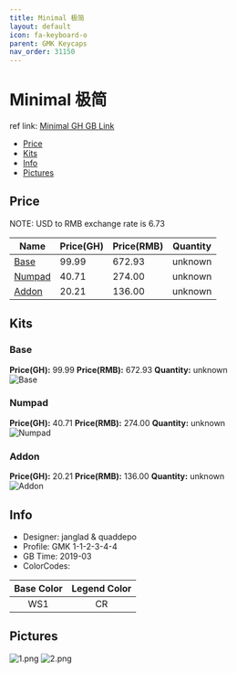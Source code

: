 ```yaml
---
title: Minimal 极简
layout: default
icon: fa-keyboard-o
parent: GMK Keycaps
nav_order: 31150
---
```


# Minimal 极简

ref link: [Minimal GH GB Link](https://geekhack.org/index.php?topic=99624.0)

* [Price](#price)
* [Kits](#kits)
* [Info](#info)
* [Pictures](#pictures)


## Price  
NOTE: USD to RMB exchange rate is 6.73

| Name          | Price(GH)    |  Price(RMB) | Quantity |
| ------------- | ------------ |  ---------- | -------- |
|[Base](#base)|99.99|672.93|unknown|
|[Numpad](#numpad)|40.71|274.00|unknown|
|[Addon](#addon)|20.21|136.00|unknown|


## Kits
### Base
**Price(GH):** 99.99    **Price(RMB):** 672.93    **Quantity:** unknown  
<img src="{{ 'assets/images/gmk-keycaps/minimal/kits_pics/base.jpg' | relative_url }}" alt="Base" class="image featured">

### Numpad
**Price(GH):** 40.71    **Price(RMB):** 274.00    **Quantity:** unknown  
<img src="{{ 'assets/images/gmk-keycaps/minimal/kits_pics/numpad.jpg' | relative_url }}" alt="Numpad" class="image featured">

### Addon
**Price(GH):** 20.21    **Price(RMB):** 136.00    **Quantity:** unknown  
<img src="{{ 'assets/images/gmk-keycaps/minimal/kits_pics/addon.jpg' | relative_url }}" alt="Addon" class="image featured">


## Info
* Designer: janglad & quaddepo
* Profile: GMK 1-1-2-3-4-4
* GB Time: 2019-03
* ColorCodes: 

Base Color      | Legend Color
:-------------: | :------------:
WS1|CR


## Pictures
<img src="{{ 'assets/images/gmk-keycaps/minimal/rendering_pics/1.png' | relative_url }}" alt="1.png" class="image featured">
<img src="{{ 'assets/images/gmk-keycaps/minimal/rendering_pics/2.png' | relative_url }}" alt="2.png" class="image featured">
